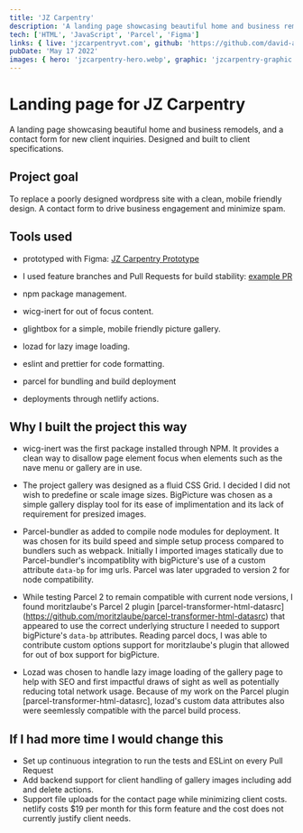 ```yaml
---
title: 'JZ Carpentry'
description: 'A landing page showcasing beautiful home and business remodels, and a contact form for new client inquiries.'
tech: ['HTML', 'JavaScript', 'Parcel', 'Figma']
links: { live: 'jzcarpentryvt.com', github: 'https://github.com/david-abell/JZCarpentryVT' }
pubDate: 'May 17 2022'
images: { hero: 'jzcarpentry-hero.webp', graphic: 'jzcarpentry-graphic.svg' }
---
```


# Landing page for JZ Carpentry

A landing page showcasing beautiful home and business remodels, and a contact form for new client inquiries. Designed and built to client specifications.

## Project goal

To replace a poorly designed wordpress site with a clean, mobile friendly design. A contact form to drive business engagement and minimize spam.

## Tools used

- prototyped with Figma: [JZ Carpentry Prototype](https://www.figma.com/file/ETWAvlJzF8x60tOen8LSKq/JZ-carpentry?node-id=496%3A170)

- I used feature branches and Pull Requests for build stability: [example PR](https://github.com/david-abell/JZCarpentryVT/pull/15)
- npm package management.
- wicg-inert for out of focus content.
- glightbox for a simple, mobile friendly picture gallery.
- lozad for lazy image loading.
- eslint and prettier for code formatting.
- parcel for bundling and build deployment
- deployments through netlify actions.

## Why I built the project this way

- wicg-inert was the first package installed through NPM. It provides a clean way to disallow page element focus when elements such as the nave menu or gallery are in use.

- The project gallery was designed as a fluid CSS Grid. I decided I did not wish to predefine or scale image sizes. BigPicture was chosen as a simple gallery display tool for its ease of implimentation and its lack of requirement for presized images.

- Parcel-bundler as added to compile node modules for deployment. It was chosen for its build speed and simple setup process compared to bundlers such as webpack. Initially I imported images statically due to Parcel-bundler's incompatiblity with bigPicture's use of a custom attribute `data-bp` for img urls. Parcel was later upgraded to version 2 for node compatibility.

- While testing Parcel 2 to remain compatible with current node versions, I found moritzlaube's Parcel 2 plugin [parcel-transformer-html-datasrc] (https://github.com/moritzlaube/parcel-transformer-html-datasrc) that appeared to use the correct underlying structure I needed to support bigPicture's `data-bp` attributes. Reading parcel docs, I was able to contribute custom options support for moritzlaube's plugin that allowed for out of box support for bigPicture.

- Lozad was chosen to handle lazy image loading of the gallery page to help with SEO and first impactful draws of sight as well as potentially reducing total network usage. Because of my work on the Parcel plugin [parcel-transformer-html-datasrc], lozad's custom data attributes also were seemlessly compatible with the parcel build process.

## If I had more time I would change this

- Set up continuous integration to run the tests and ESLint on every Pull Request
- Add backend support for client handling of gallery images including add and delete actions.
- Support file uploads for the contact page while minimizing client costs. netlify costs $19 per month for this form feature and the cost does not currently justify client needs.
